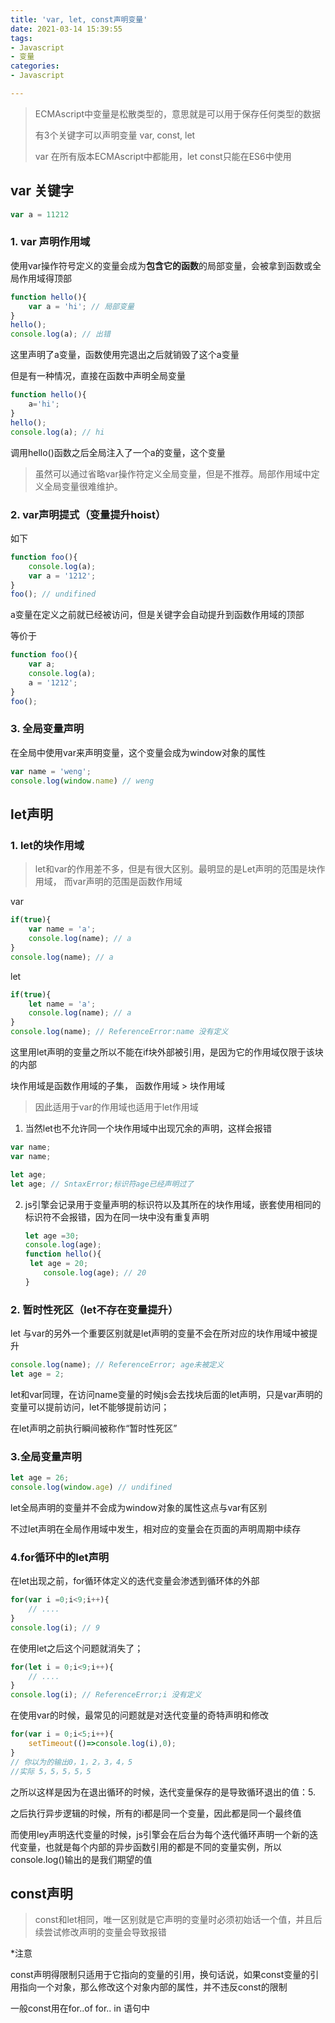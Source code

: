```yaml
---
title: 'var, let, const声明变量'
date: 2021-03-14 15:39:55
tags:
- Javascript
- 变量
categories:
- Javascript

---
```


> ECMAscript中变量是松散类型的，意思就是可以用于保存任何类型的数据
>
> 有3个关键字可以声明变量 var, const, let
>
> var 在所有版本ECMAscript中都能用，let const只能在ES6中使用

## var 关键字

```js
var a = 11212	
```

### 1. var 声明作用域

使用var操作符号定义的变量会成为**包含它的函数**的局部变量，会被拿到函数或全局作用域得顶部

```js
function hello(){
	var a = 'hi'; // 局部变量
}
hello();
console.log(a); // 出错
```

这里声明了a变量，函数使用完退出之后就销毁了这个a变量

但是有一种情况，直接在函数中声明全局变量

```js
function hello(){
    a='hi';
}
hello();
console.log(a); // hi
```

调用hello()函数之后全局注入了一个a的变量，这个变量

> 虽然可以通过省略var操作符定义全局变量，但是不推荐。局部作用域中定义全局变量很难维护。

### 2. var声明提式（变量提升hoist）

如下

```js
function foo(){
    console.log(a);
    var a = '1212';
}
foo(); // undifined
```

a变量在定义之前就已经被访问，但是关键字会自动提升到函数作用域的顶部

等价于

```js
function foo(){
    var a;
    console.log(a);
    a = '1212';
}
foo();
```

### 3. 全局变量声明

在全局中使用var来声明变量，这个变量会成为window对象的属性

```js
var name = 'weng';
console.log(window.name) // weng
```



## let声明

### 1. let的块作用域

> let和var的作用差不多，但是有很大区别。最明显的是Let声明的范围是块作用域， 而var声明的范围是函数作用域

var

```js
if(true){
    var name = 'a';
    console.log(name); // a
}
console.log(name); // a
```

let 

```js
if(true){
    let name = 'a';
    console.log(name); // a
}
console.log(name); // ReferenceError:name 没有定义
```

这里用let声明的变量之所以不能在if块外部被引用，是因为它的作用域仅限于该块的内部

块作用域是函数作用域的子集， 函数作用域 > 块作用域

> 因此适用于var的作用域也适用于let作用域



1. 当然let也不允许同一个块作用域中出现冗余的声明，这样会报错

```js
var name;
var name;

let age;
let age; // SntaxError;标识符age已经声明过了
```



2. js引擎会记录用于变量声明的标识符以及其所在的块作用域，嵌套使用相同的标识符不会报错，因为在同一块中没有重复声明

   ```js
   let age =30;
   console.log(age);
   function hello(){
   	let age = 20;
       console.log(age); // 20
   }
   ```

   

### 2. 暂时性死区（let不存在变量提升）

let 与var的另外一个重要区别就是let声明的变量不会在所对应的块作用域中被提升

```js
console.log(name); // ReferenceError; age未被定义
let age = 2;
```

let和var同理，在访问name变量的时候js会去找块后面的let声明，只是var声明的变量可以提前访问，let不能够提前访问；

在let声明之前执行瞬间被称作“暂时性死区”



### 3.全局变量声明

```js
let age = 26;
console.log(window.age) // undifined
```

let全局声明的变量并不会成为window对象的属性这点与var有区别

不过let声明在全局作用域中发生，相对应的变量会在页面的声明周期中续存

### 4.for循环中的let声明

在let出现之前，for循环体定义的迭代变量会渗透到循环体的外部

```js
for(var i =0;i<9;i++){
    // ....
}
console.log(i); // 9
```

在使用let之后这个问题就消失了；

```js
for(let i = 0;i<9;i++){
    // ....
}
console.log(i); // ReferenceError;i 没有定义
```



在使用var的时候，最常见的问题就是对迭代变量的奇特声明和修改

```js
for(var i = 0;i<5;i++){
    setTimeout(()=>console.log(i),0);
}
// 你以为的输出0，1，2，3，4，5
//实际 5，5，5，5，5
```

之所以这样是因为在退出循环的时候，迭代变量保存的是导致循环退出的值：5.

之后执行异步逻辑的时候，所有的i都是同一个变量，因此都是同一个最终值

而使用ley声明迭代变量的时候，js引擎会在后台为每个迭代循环声明一个新的迭代变量，也就是每个内部的异步函数引用的都是不同的变量实例，所以console.log()输出的是我们期望的值



## const声明

> const和let相同，唯一区别就是它声明的变量时必须初始话一个值，并且后续尝试修改声明的变量会导致报错



*注意

const声明得限制只适用于它指向的变量的引用，换句话说，如果const变量的引用指向一个对象，那么修改这个对象内部的属性，并不违反const的限制

一般const用在for..of for.. in 语句中